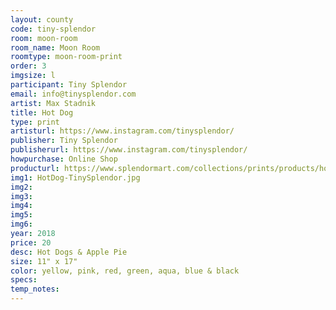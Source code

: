 ```yaml
---
layout: county 
code: tiny-splendor
room: moon-room
room_name: Moon Room
roomtype: moon-room-print
order: 3
imgsize: l
participant: Tiny Splendor
email: info@tinysplendor.com
artist: Max Stadnik
title: Hot Dog
type: print
artisturl: https://www.instagram.com/tinysplendor/
publisher: Tiny Splendor 
publisherurl: https://www.instagram.com/tinysplendor/
howpurchase: Online Shop
producturl: https://www.splendormart.com/collections/prints/products/hot-dog
img1: HotDog-TinySplendor.jpg
img2: 
img3: 
img4: 
img5: 
img6: 
year: 2018
price: 20
desc: Hot Dogs & Apple Pie 
size: 11" x 17"
color: yellow, pink, red, green, aqua, blue & black
specs: 
temp_notes: 
---
```

